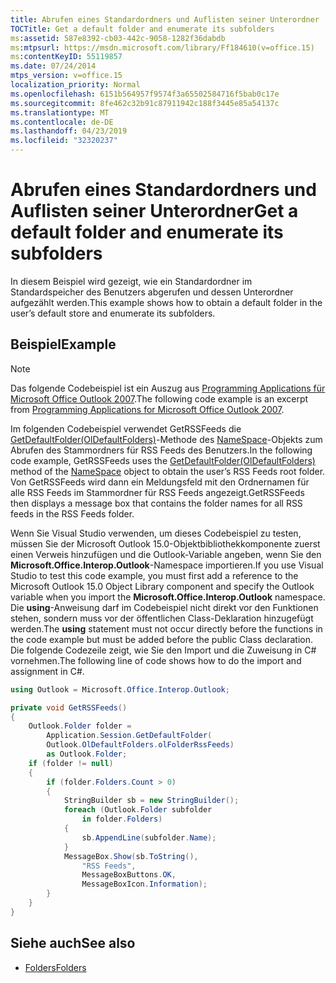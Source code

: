 ```yaml
---
title: Abrufen eines Standardordners und Auflisten seiner Unterordner
TOCTitle: Get a default folder and enumerate its subfolders
ms:assetid: 587e8392-cb03-442c-9058-1282f36dabdb
ms:mtpsurl: https://msdn.microsoft.com/library/Ff184610(v=office.15)
ms:contentKeyID: 55119857
ms.date: 07/24/2014
mtps_version: v=office.15
localization_priority: Normal
ms.openlocfilehash: 6151b564957f9574f3a65502584716f5bab0c17e
ms.sourcegitcommit: 8fe462c32b91c87911942c188f3445e85a54137c
ms.translationtype: MT
ms.contentlocale: de-DE
ms.lasthandoff: 04/23/2019
ms.locfileid: "32320237"
---
```

# <a name="get-a-default-folder-and-enumerate-its-subfolders"></a><span data-ttu-id="4b9a2-102">Abrufen eines Standardordners und Auflisten seiner Unterordner</span><span class="sxs-lookup"><span data-stu-id="4b9a2-102">Get a default folder and enumerate its subfolders</span></span>

<span data-ttu-id="4b9a2-103">In diesem Beispiel wird gezeigt, wie ein Standardordner im Standardspeicher des Benutzers abgerufen und dessen Unterordner aufgezählt werden.</span><span class="sxs-lookup"><span data-stu-id="4b9a2-103">This example shows how to obtain a default folder in the user’s default store and enumerate its subfolders.</span></span>

## <a name="example"></a><span data-ttu-id="4b9a2-104">Beispiel</span><span class="sxs-lookup"><span data-stu-id="4b9a2-104">Example</span></span>

> [!NOTE] 
> <span data-ttu-id="4b9a2-105">Das folgende Codebeispiel ist ein Auszug aus [Programming Applications für Microsoft Office Outlook 2007](https://www.amazon.com/gp/product/0735622493?ie=UTF8&tag=msmsdn-20&linkCode=as2&camp=1789&creative=9325&creativeASIN=0735622493).</span><span class="sxs-lookup"><span data-stu-id="4b9a2-105">The following code example is an excerpt from [Programming Applications for Microsoft Office Outlook 2007](https://www.amazon.com/gp/product/0735622493?ie=UTF8&tag=msmsdn-20&linkCode=as2&camp=1789&creative=9325&creativeASIN=0735622493).</span></span>

<span data-ttu-id="4b9a2-106">Im folgenden Codebeispiel verwendet GetRSSFeeds die [GetDefaultFolder(OlDefaultFolders)](https://msdn.microsoft.com/library/bb646473\(v=office.15\))-Methode des [NameSpace](https://msdn.microsoft.com/library/bb645857\(v=office.15\))-Objekts zum Abrufen des Stammordners für RSS Feeds des Benutzers.</span><span class="sxs-lookup"><span data-stu-id="4b9a2-106">In the following code example, GetRSSFeeds uses the [GetDefaultFolder(OlDefaultFolders)](https://msdn.microsoft.com/library/bb646473\(v=office.15\)) method of the [NameSpace](https://msdn.microsoft.com/library/bb645857\(v=office.15\)) object to obtain the user’s RSS Feeds root folder.</span></span> <span data-ttu-id="4b9a2-107">Von GetRSSFeeds wird dann ein Meldungsfeld mit den Ordnernamen für alle RSS Feeds im Stammordner für RSS Feeds angezeigt.</span><span class="sxs-lookup"><span data-stu-id="4b9a2-107">GetRSSFeeds then displays a message box that contains the folder names for all RSS feeds in the RSS Feeds folder.</span></span>

<span data-ttu-id="4b9a2-108">Wenn Sie Visual Studio verwenden, um dieses Codebeispiel zu testen, müssen Sie der Microsoft Outlook 15.0-Objektbibliothekkomponente zuerst einen Verweis hinzufügen und die Outlook-Variable angeben, wenn Sie den **Microsoft.Office.Interop.Outlook**-Namespace importieren.</span><span class="sxs-lookup"><span data-stu-id="4b9a2-108">If you use Visual Studio to test this code example, you must first add a reference to the Microsoft Outlook 15.0 Object Library component and specify the Outlook variable when you import the **Microsoft.Office.Interop.Outlook** namespace.</span></span> <span data-ttu-id="4b9a2-109">Die **using**-Anweisung darf im Codebeispiel nicht direkt vor den Funktionen stehen, sondern muss vor der öffentlichen Class-Deklaration hinzugefügt werden.</span><span class="sxs-lookup"><span data-stu-id="4b9a2-109">The **using** statement must not occur directly before the functions in the code example but must be added before the public Class declaration.</span></span> <span data-ttu-id="4b9a2-110">Die folgende Codezeile zeigt, wie Sie den Import und die Zuweisung in C\# vornehmen.</span><span class="sxs-lookup"><span data-stu-id="4b9a2-110">The following line of code shows how to do the import and assignment in C\#.</span></span>

```csharp
using Outlook = Microsoft.Office.Interop.Outlook;
```


```csharp
private void GetRSSFeeds()
{
    Outlook.Folder folder =
        Application.Session.GetDefaultFolder(
        Outlook.OlDefaultFolders.olFolderRssFeeds)
        as Outlook.Folder;
    if (folder != null)
    {
        if (folder.Folders.Count > 0)
        {
            StringBuilder sb = new StringBuilder();
            foreach (Outlook.Folder subfolder
                in folder.Folders)
            {
                sb.AppendLine(subfolder.Name);
            }
            MessageBox.Show(sb.ToString(),
                "RSS Feeds",
                MessageBoxButtons.OK,
                MessageBoxIcon.Information);
        }
    }
}
```

## <a name="see-also"></a><span data-ttu-id="4b9a2-111">Siehe auch</span><span class="sxs-lookup"><span data-stu-id="4b9a2-111">See also</span></span>

- [<span data-ttu-id="4b9a2-112">Folders</span><span class="sxs-lookup"><span data-stu-id="4b9a2-112">Folders</span></span>](folders.md)

